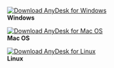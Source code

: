 [<img src="https://get.anydesk.com/_static/dl-btn-wr-large.png" alt="Download AnyDesk for Windows"/>](https://download.anydesk.com/AnyDesk.exe)  
**Windows**  

[<img src="https://get.anydesk.com/_static/dl-btn-rw-large.png" alt="Download AnyDesk for Mac OS"/>](https://download.anydesk.com/anydesk.dmg)  
**Mac OS**  

[<img src="https://get.anydesk.com/_static/dl-btn-wb-large.png" alt="Download AnyDesk for Linux"/>](https://download.anydesk.com/linux/anydesk-6.1.1-amd64.tar.gz)  
**Linux**  
